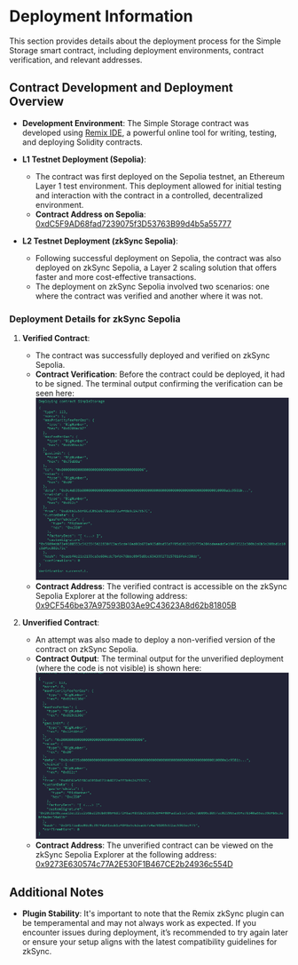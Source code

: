 # Deployment Information

This section provides details about the deployment process for the Simple Storage smart contract, including deployment environments, contract verification, and relevant addresses.

## Contract Development and Deployment Overview

- **Development Environment**: The Simple Storage contract was developed using [Remix IDE](https://remix.ethereum.org/), a powerful online tool for writing, testing, and deploying Solidity contracts.
  
- **L1 Testnet Deployment (Sepolia)**:
  - The contract was first deployed on the Sepolia testnet, an Ethereum Layer 1 test environment. This deployment allowed for initial testing and interaction with the contract in a controlled, decentralized environment.
  - **Contract Address on Sepolia**: [0xdC5F9AD68fad7239075f3D53763B99d4b5a55777](https://sepolia.etherscan.io/address/0xdC5F9AD68fad7239075f3D53763B99d4b5a55777)

- **L2 Testnet Deployment (zkSync Sepolia)**:
  - Following successful deployment on Sepolia, the contract was also deployed on zkSync Sepolia, a Layer 2 scaling solution that offers faster and more cost-effective transactions.
  - The deployment on zkSync Sepolia involved two scenarios: one where the contract was verified and another where it was not.

### Deployment Details for zkSync Sepolia

1. **Verified Contract**:
   - The contract was successfully deployed and verified on zkSync Sepolia.
   - **Contract Verification**: Before the contract could be deployed, it had to be signed. The terminal output confirming the verification can be seen here: 
   ![Verified Contract Output](VerifiedContractOutputZKSync.png)
   - **Contract Address**: The verified contract is accessible on the zkSync Sepolia Explorer at the following address: [0x9CF546be37A97593B03Ae9C43623A8d62b81805B](https://sepolia.explorer.zksync.io/address/0x9CF546be37A97593B03Ae9C43623A8d62b81805B)

2. **Unverified Contract**:
   - An attempt was also made to deploy a non-verified version of the contract on zkSync Sepolia.
   - **Contract Output**: The terminal output for the unverified deployment (where the code is not visible) is shown here:
   ![Contract Output for zkSync Sepolia - Unverified](ContractOutputZKSync.png)
   - **Contract Address**: The unverified contract can be viewed on the zkSync Sepolia Explorer at the following address: [0x9273E630574c77A2E530F1B467CE2b24936c554D](https://sepolia.explorer.zksync.io/address/0x9273E630574c77A2E530F1B467CE2b24936c554D#transactions)

## Additional Notes

- **Plugin Stability**: It's important to note that the Remix zkSync plugin can be temperamental and may not always work as expected. If you encounter issues during deployment, it’s recommended to try again later or ensure your setup aligns with the latest compatibility guidelines for zkSync.